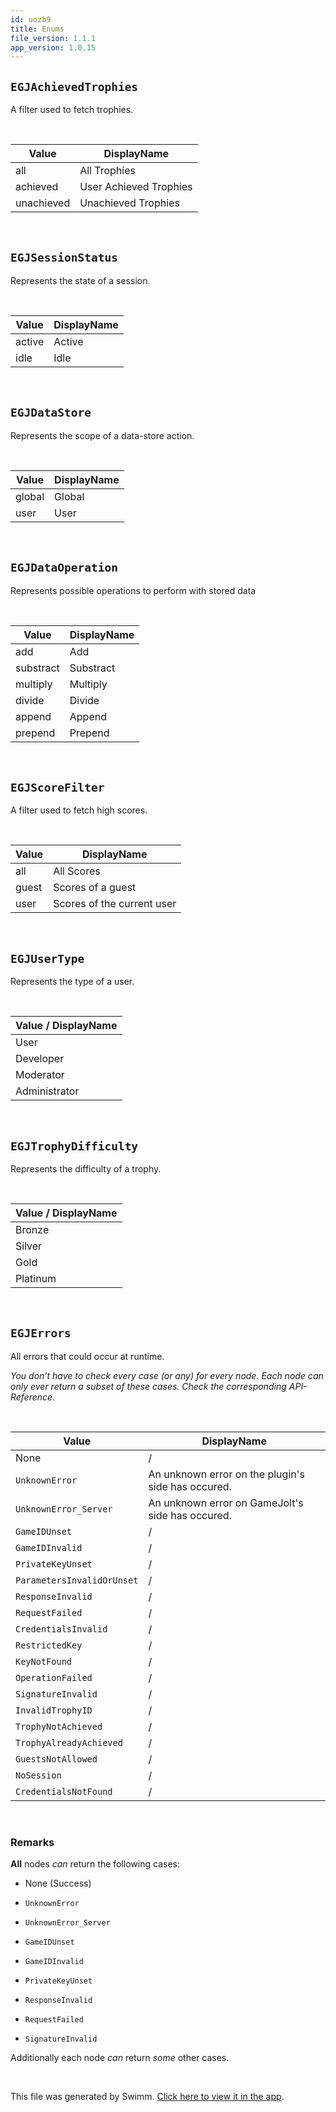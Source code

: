 ```yaml
---
id: uozb9
title: Enums
file_version: 1.1.1
app_version: 1.0.15
---
```


## `EGJAchievedTrophies`<swm-token data-swm-token=":Source/GameJoltAPI/Public/GameJoltEnums.h:9:4:4:`enum class EGJAchievedTrophies : uint8`"/>

A filter used to fetch trophies.

<br/>

|Value     |DisplayName           |
|----------|----------------------|
|all       |All Trophies          |
|achieved  |User Achieved Trophies|
|unachieved|Unachieved Trophies   |

<br/>

## `EGJSessionStatus`<swm-token data-swm-token=":Source/GameJoltAPI/Public/GameJoltEnums.h:18:4:4:`enum class EGJSessionStatus : uint8`"/>

Represents the state of a session.

<br/>

|Value |DisplayName|
|------|-----------|
|active|Active     |
|idle  |Idle       |

<br/>

## `EGJDataStore`<swm-token data-swm-token=":Source/GameJoltAPI/Public/GameJoltEnums.h:26:4:4:`enum class EGJDataStore : uint8`"/>

Represents the scope of a data-store action.

<br/>

|Value |DisplayName|
|------|-----------|
|global|Global     |
|user  |User       |

<br/>

## `EGJDataOperation`<swm-token data-swm-token=":Source/GameJoltAPI/Public/GameJoltEnums.h:34:4:4:`enum class EGJDataOperation : uint8`"/>

Represents possible operations to perform with stored data

<br/>

|Value    |DisplayName|
|---------|-----------|
|add      |Add        |
|substract|Substract  |
|multiply |Multiply   |
|divide   |Divide     |
|append   |Append     |
|prepend  |Prepend    |

<br/>

## `EGJScoreFilter`<swm-token data-swm-token=":Source/GameJoltAPI/Public/GameJoltEnums.h:46:4:4:`enum class EGJScoreFilter : uint8`"/>

A filter used to fetch high scores.

<br/>

|Value|DisplayName               |
|-----|--------------------------|
|all  |All Scores                |
|guest|Scores of a guest         |
|user |Scores of the current user|

<br/>

## `EGJUserType`<swm-token data-swm-token=":Source/GameJoltAPI/Public/GameJoltEnums.h:55:4:4:`enum class EGJUserType : uint8`"/>

Represents the type of a user.

<br/>

|Value / DisplayName|
|-------------------|
|User               |
|Developer          |
|Moderator          |
|Administrator      |

<br/>

## `EGJTrophyDifficulty`<swm-token data-swm-token=":Source/GameJoltAPI/Public/GameJoltEnums.h:65:4:4:`enum class EGJTrophyDifficulty : uint8`"/>

Represents the difficulty of a trophy.

<br/>

|Value / DisplayName|
|-------------------|
|Bronze             |
|Silver             |
|Gold               |
|Platinum           |

<br/>

## `EGJErrors`<swm-token data-swm-token=":Source/GameJoltAPI/Public/GameJoltEnums.h:74:4:4:`enum class EGJErrors : uint8`"/>

All errors that could occur at runtime.

_You don't have to check every case (or any) for every node. Each node can only ever return a subset of these cases. Check the corresponding API-Reference._

<br/>

|Value                                                                                                                                                                                                                |DisplayName                                       |
|---------------------------------------------------------------------------------------------------------------------------------------------------------------------------------------------------------------------|--------------------------------------------------|
|None                                                                                                                                                                                                                 |/                                                 |
|`UnknownError`<swm-token data-swm-token=":Source/GameJoltAPI/Public/GameJoltEnums.h:77:1:1:`    UnknownError UMETA(DisplayName = &quot;An unknown error on the plugin&#39;s side has occured.&quot;),`"/>            |An unknown error on the plugin's side has occured.|
|`UnknownError_Server`<swm-token data-swm-token=":Source/GameJoltAPI/Public/GameJoltEnums.h:78:1:1:`    UnknownError_Server UMETA(DisplayName = &quot;An unknown error on GameJolt&#39;s side has occured.&quot;),`"/>|An unknown error on GameJolt's side has occured.  |
|`GameIDUnset`<swm-token data-swm-token=":Source/GameJoltAPI/Public/GameJoltEnums.h:79:1:1:`    GameIDUnset,`"/>                                                                                                      |/                                                 |
|`GameIDInvalid`<swm-token data-swm-token=":Source/GameJoltAPI/Public/GameJoltEnums.h:80:1:1:`    GameIDInvalid,`"/>                                                                                                  |/                                                 |
|`PrivateKeyUnset`<swm-token data-swm-token=":Source/GameJoltAPI/Public/GameJoltEnums.h:81:1:1:`    PrivateKeyUnset,`"/>                                                                                              |/                                                 |
|`ParametersInvalidOrUnset`<swm-token data-swm-token=":Source/GameJoltAPI/Public/GameJoltEnums.h:82:1:1:`    ParametersInvalidOrUnset,`"/>                                                                            |/                                                 |
|`ResponseInvalid`<swm-token data-swm-token=":Source/GameJoltAPI/Public/GameJoltEnums.h:83:1:1:`    ResponseInvalid,`"/>                                                                                              |/                                                 |
|`RequestFailed`<swm-token data-swm-token=":Source/GameJoltAPI/Public/GameJoltEnums.h:84:1:1:`    RequestFailed,`"/>                                                                                                  |/                                                 |
|`CredentialsInvalid`<swm-token data-swm-token=":Source/GameJoltAPI/Public/GameJoltEnums.h:85:1:1:`    CredentialsInvalid,`"/>                                                                                        |/                                                 |
|`RestrictedKey`<swm-token data-swm-token=":Source/GameJoltAPI/Public/GameJoltEnums.h:86:1:1:`    RestrictedKey,`"/>                                                                                                  |/                                                 |
|`KeyNotFound`<swm-token data-swm-token=":Source/GameJoltAPI/Public/GameJoltEnums.h:87:1:1:`    KeyNotFound,`"/>                                                                                                      |/                                                 |
|`OperationFailed`<swm-token data-swm-token=":Source/GameJoltAPI/Public/GameJoltEnums.h:88:1:1:`    OperationFailed,`"/>                                                                                              |/                                                 |
|`SignatureInvalid`<swm-token data-swm-token=":Source/GameJoltAPI/Public/GameJoltEnums.h:89:1:1:`    SignatureInvalid,`"/>                                                                                            |/                                                 |
|`InvalidTrophyID`<swm-token data-swm-token=":Source/GameJoltAPI/Public/GameJoltEnums.h:90:1:1:`    InvalidTrophyID,`"/>                                                                                              |/                                                 |
|`TrophyNotAchieved`<swm-token data-swm-token=":Source/GameJoltAPI/Public/GameJoltEnums.h:91:1:1:`    TrophyNotAchieved,`"/>                                                                                          |/                                                 |
|`TrophyAlreadyAchieved`<swm-token data-swm-token=":Source/GameJoltAPI/Public/GameJoltEnums.h:92:1:1:`    TrophyAlreadyAchieved,`"/>                                                                                  |/                                                 |
|`GuestsNotAllowed`<swm-token data-swm-token=":Source/GameJoltAPI/Public/GameJoltEnums.h:93:1:1:`    GuestsNotAllowed,`"/>                                                                                            |/                                                 |
|`NoSession`<swm-token data-swm-token=":Source/GameJoltAPI/Public/GameJoltEnums.h:94:1:1:`    NoSession,`"/>                                                                                                          |/                                                 |
|`CredentialsNotFound`<swm-token data-swm-token=":Source/GameJoltAPI/Public/GameJoltEnums.h:95:1:1:`    CredentialsNotFound`"/>                                                                                       |/                                                 |

<br/>

### Remarks

**All** nodes _can_ return the following cases:

*   None (Success)
    
*   `UnknownError`<swm-token data-swm-token=":Source/GameJoltAPI/Public/GameJoltEnums.h:77:1:1:`    UnknownError UMETA(DisplayName = &quot;An unknown error on the plugin&#39;s side has occured.&quot;),`"/>
    
*   `UnknownError_Server`<swm-token data-swm-token=":Source/GameJoltAPI/Public/GameJoltEnums.h:78:1:1:`    UnknownError_Server UMETA(DisplayName = &quot;An unknown error on GameJolt&#39;s side has occured.&quot;),`"/>
    
*   `GameIDUnset`<swm-token data-swm-token=":Source/GameJoltAPI/Public/GameJoltEnums.h:79:1:1:`    GameIDUnset,`"/>
    
*   `GameIDInvalid`<swm-token data-swm-token=":Source/GameJoltAPI/Public/GameJoltEnums.h:80:1:1:`    GameIDInvalid,`"/>
    
*   `PrivateKeyUnset`<swm-token data-swm-token=":Source/GameJoltAPI/Public/GameJoltEnums.h:81:1:1:`    PrivateKeyUnset,`"/>
    
*   `ResponseInvalid`<swm-token data-swm-token=":Source/GameJoltAPI/Public/GameJoltEnums.h:83:1:1:`    ResponseInvalid,`"/>
    
*   `RequestFailed`<swm-token data-swm-token=":Source/GameJoltAPI/Public/GameJoltEnums.h:84:1:1:`    RequestFailed,`"/>
    
*   `SignatureInvalid`<swm-token data-swm-token=":Source/GameJoltAPI/Public/GameJoltEnums.h:89:1:1:`    SignatureInvalid,`"/>
    

Additionally each node _can_ return _some_ other cases.

<br/>

This file was generated by Swimm. [Click here to view it in the app](https://app.swimm.io/repos/Z2l0aHViJTNBJTNBdWUtZ2phcGktY29yZSUzQSUzQWZyZWV6ZXJuaWNr/docs/uozb9).
